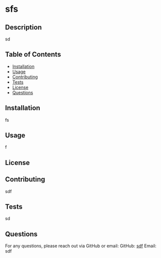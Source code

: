 
  # sfs
  
  ## Description
  sd

  ## Table of Contents
  - [Installation](#installation)
  - [Usage](#usage)
  - [Contributing](#contributing)
  - [Tests](#tests)
  - [License](#license)
  - [Questions](#questions)
  
  ## Installation
  fs
  
  ## Usage
  f

  ## License
  
  
  ## Contributing
  sdf
  
  ## Tests
  sd
  
  
  ## Questions
  For any questions, please reach out via GitHub or email:
  GitHub: [sdf](https://github.com/sdf)
  Email: sdf

